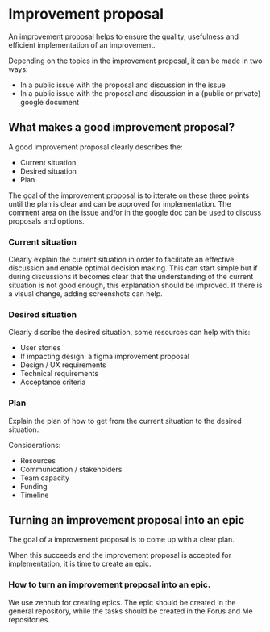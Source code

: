 # Improvement proposal

An improvement proposal helps to ensure the quality, usefulness and efficient implementation of an improvement. 

Depending on the topics in the improvement proposal, it can be made in two ways: 
* In a public issue with the proposal and discussion in the issue
* In a public issue with the proposal and discussion in a (public or private) google document

##  What makes a good improvement proposal?
A good improvement proposal clearly describes the:

* Current situation
* Desired situation
* Plan

The goal of the improvement proposal is to itterate on these three points until the plan is clear and can be approved for implementation. The comment area on the issue and/or in the google doc can be used to discuss proposals and options.

### Current situation
Clearly explain the current situation in order to facilitate an effective discussion and enable optimal decision making. This can start simple but if during discussions it becomes clear that the understanding of the current situation is not good enough, this explanation should be improved. If there is a visual change, adding screenshots can help.

### Desired situation
Clearly discribe the desired situation, some resources can help with this:

* User stories
* If impacting design: a figma improvement proposal
* Design / UX requirements
* Technical requirements
* Acceptance criteria

### Plan
Explain the plan of how to get from the current situation to the desired situation.

Considerations:

* Resources
* Communication / stakeholders
* Team capacity
* Funding
* Timeline

## Turning an improvement proposal into an epic

The goal of a improvement proposal is to come up with a clear plan. 

When this succeeds and the improvement proposal is accepted for implementation, it is time to create an epic. 

### How to turn an improvement proposal into an epic.
We use zenhub for creating epics. The epic should be created in the general repository, while the tasks should be created in the Forus and Me repositories.
